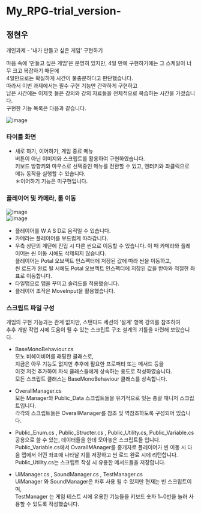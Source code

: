# My_RPG-trial_version-
## 정현우
 개인과제 - '내가 만들고 싶은 게임' 구현하기


마음 속에 '만들고 싶은 게임'은 분명히 있지만, 4일 만에 구현하기에는 그 스케일이 너무 크고 복잡하기 때문에  
4일만으로는 확실하게 시간이 불충분하다고 판단했습니다.  
따라서 이번 과제에서는 필수 구현 기능만 간략하게 구현하고  
남은 시간에는 이제껏 들은 강의와 강의 자료들을 전체적으로 복습하는 시간을 가졌습니다.  
구현한 기능 목록은 다음과 같습니다.  

![image](https://github.com/jhwoo944/My_RPG-trial_version-/assets/128718414/a5c398a2-b6c0-4f67-aa61-3acaeaf6effb)  

### 타이틀 화면
 - 새로 하기, 이어하기, 게임 종료 메뉴  
버튼이 아닌 이미지와 스크립트를 활용하여 구현하였습니다.  
키보드 방향키와 마우스로 선택중인 메뉴를 전환할 수 있고, 엔터키와 좌클릭으로 메뉴 동작을 실행할 수 있습니다.  
＊이어하기 기능은 미구현입니다.  

### 플레이어 및 카메라, 룸 이동
![image](https://github.com/jhwoo944/My_RPG-trial_version-/assets/128718414/1f9f3b45-20e7-417d-8d02-fb194f53d8d2)  
![image](https://github.com/jhwoo944/My_RPG-trial_version-/assets/128718414/1cd52469-077a-4843-9abd-34f56d17f038)

- 플레이어를 W A S D로 움직일 수 있습니다.
- 카메라는 플레이어를 부드럽게 따라갑니다.
- 우측 상단의 계단에 진입 시 다른 씬으로 이동할 수 있습니다.
이 때 카메라와 플레이어는 씬 이동 시에도 삭제되지 않습니다.  
플레이어는 Potal 오브젝트 인스펙터에 저장된 값에 따라 씬을 이동하고,  
씬 로드가 완료 될 시에도 Potal 오브젝트 인스펙터에 저장된 값을 받아와 적절한 좌표로 이동합니다.
 - 타일맵으로 맵을 꾸미고 솔리드를 적용했습니다.
 - 플레이어 조작은 MoveInput을 활용했습니다.

### 스크립트 파일 구성
게임의 구현 기능과는 관계 없지만, 스탠다드 세션의 '설계' 항목 강의를 참조하여  
추후 개발 작업 시에 도움이 될 수 있는 스크립트 구조 설계의 기틀을 마련해 보았습니다.  



 - BaseMonoBehaviour.cs  
모노 비헤이비어를 래핑한 클래스로,  
지금은 아무 기능도 없지만 추후에 필요한 프로퍼티 또는 메서드 등을  
이것 저것 추가하여 자식 클래스들에게 상속하는 용도로 작성하였습니다.  
모든 스크립트 클래스는 BaseMonoBehaviour 클래스를 상속합니다.  

 - OverallManager.cs  
모든 Manager와 Public_Data 스크립트들을 유기적으로 잇는 총괄 매니저 스크립트입니다.  
각각의 스크립트들은 OverallManager를 참조 및 역참조하도록 구성되어 있습니다.  

 - Public_Enum.cs , Public_Structer.cs , Public_Utility.cs, Public_Variable.cs  
공용으로 쓸 수 있는, 데이터들을 한데 모아놓은 스크립트들 입니다.  
Public_Variable.cs에서 OvarallMAnager를 중개자로 플레이어가 씬 이동 시 다음 맵에서 어떤 좌표에 나타날 지를 저장하고 씬 로드 완료 시에 리턴합니다.  
Public_Utility.cs는 스크립트 작성 시 유용한 메서드들을 저장합니다.  

 - UiManager.cs , SoundManager.cs , TestManager.cs  
UiManager 와 SoundManager은 차후 사용 될 수 있지만 현재는 빈 스크립트이며,  
TestManager 는 게임 테스트 시에 유용한 기능들을 키보드 숫자 1~0번을 눌러 사용할 수 있도록 작성했습니다.
